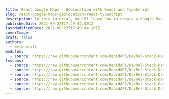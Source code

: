 ```yaml
---
title: React Google Maps - Geolocation with React and TypeScript
slug: react-google-maps-geolocation-react-typescript
description: In this tutorial, you'll learn how to create a Google Map with React.js and Typescript. The app will find the nearest bars both by click and geolocation.
publishedDate: 2021-09-22T17:49:44.101Z
lastModifiedDate: 2021-09-22T17:49:44.101Z
coverImage: ""
draft: false
authors:
  - weibenfalk
modules:
  - source: https://raw.githubusercontent.com/RapidAPI/DevRel-Stack-Data/improve/lms-yt-data/lms/courses/react-google-maps-geolocation-react-typescript/index.md
lessons:
  - source: https://raw.githubusercontent.com/RapidAPI/DevRel-Stack-Data/improve/lms-yt-data/lms/courses/react-google-maps-geolocation-react-typescript/01-intro.md
  - source: https://raw.githubusercontent.com/RapidAPI/DevRel-Stack-Data/improve/lms-yt-data/lms/courses/react-google-maps-geolocation-react-typescript/02-tech-starter-files.md
  - source: https://raw.githubusercontent.com/RapidAPI/DevRel-Stack-Data/improve/lms-yt-data/lms/courses/react-google-maps-geolocation-react-typescript/03-create-google-map.md
  - source: https://raw.githubusercontent.com/RapidAPI/DevRel-Stack-Data/improve/lms-yt-data/lms/courses/react-google-maps-geolocation-react-typescript/04-api-data-map-markers.md
  - source: https://raw.githubusercontent.com/RapidAPI/DevRel-Stack-Data/improve/lms-yt-data/lms/courses/react-google-maps-geolocation-react-typescript/05-api-water-data.md
  - source: https://raw.githubusercontent.com/RapidAPI/DevRel-Stack-Data/improve/lms-yt-data/lms/courses/react-google-maps-geolocation-react-typescript/06-geolocation.md
---
```

